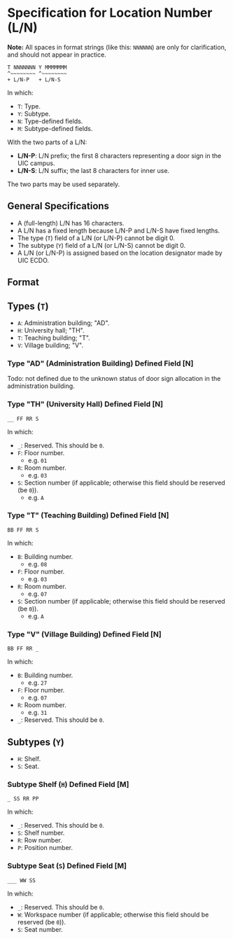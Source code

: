 # Specification for Location Number (L/N)

**Note:** All spaces in format strings (like this: `NNNNNN`) are only for clarification, and should not appear in practice.

    T NNNNNNN Y MMMMMMM
    ^~~~~~~~~ ^~~~~~~~~
    + L/N-P   + L/N-S

In which:

- `T`: Type.
- `Y`: Subtype.
- `N`: Type-defined fields.
- `M`: Subtype-defined fields.

With the two parts of a L/N:

- **L/N-P**: L/N prefix; the first 8 characters representing a door sign in the UIC campus.
- **L/N-S**: L/N suffix; the last 8 characters for inner use.

The two parts may be used separately.

## General Specifications

- A (full-length) L/N has 16 characters.
- A L/N has a fixed length because L/N-P and L/N-S have fixed lengths.
- The type (`T`) field of a L/N (or L/N-P) cannot be digit 0.
- The subtype (`Y`) field of a L/N (or L/N-S) cannot be digit 0.
- A L/N (or L/N-P) is assigned based on the location designator made by UIC ECDO.

## Format

## Types (`T`)

- `A`: Administration building; "AD".
- `H`: University hall; "TH".
- `T`: Teaching building; "T".
- `V`: Village building; "V".

### Type "AD" (Administration Building) Defined Field [N]

Todo: not defined due to the unknown status of door sign allocation in the administration building.

### Type "TH" (University Hall) Defined Field [N]

    __ FF RR S

In which:

- `_`: Reserved. This should be `0`.
- `F`: Floor number.
    - e.g. `01`
- `R`: Room number.
    - e.g. `03`
- `S`: Section number (if applicable; otherwise this field should be reserved (be `0`)).
    - e.g. `A`

### Type "T" (Teaching Building) Defined Field [N]

    BB FF RR S

In which:

- `B`: Building number.
    - e.g. `08`
- `F`: Floor number.
    - e.g. `03`
- `R`: Room number.
    - e.g. `07`
- `S`: Section number (if applicable; otherwise this field should be reserved (be `0`)).
    - e.g. `A`

### Type "V" (Village Building) Defined Field [N]

    BB FF RR _

In which:

- `B`: Building number.
    - e.g. `27`
- `F`: Floor number.
    - e.g. `07`
- `R`: Room number.
    - e.g. `31`
- `_`: Reserved. This should be `0`.

## Subtypes (`Y`)

- `H`: Shelf.
- `S`: Seat.

### Subtype Shelf (`H`) Defined Field [M]

    _ SS RR PP

In which:

- `_`: Reserved. This should be `0`.
- `S`: Shelf number.
- `R`: Row number.
- `P`: Position number.

### Subtype Seat (`S`) Defined Field [M]

    ___ WW SS

In which:

- `_`: Reserved. This should be `0`.
- `W`: Workspace number (if applicable; otherwise this field should be reserved (be `0`)).
- `S`: Seat number.
